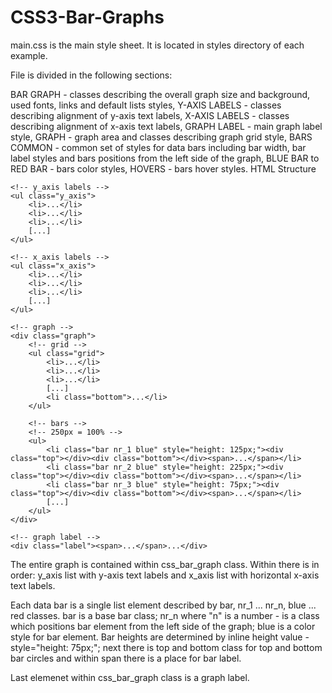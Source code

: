 # CSS3-Bar-Graphs

 main.css is the main style sheet. It is located in styles directory of each example. 
 
 File is divided in the following sections:

BAR GRAPH - classes describing the overall graph size and background, used fonts, links and default lists styles,
Y-AXIS LABELS - classes describing alignment of y-axis text labels,
X-AXIS LABELS - classes describing alignment of x-axis text labels,
GRAPH LABEL - main graph label style,
GRAPH - graph area and classes describing graph grid style,
BARS COMMON - common set of styles for data bars including bar width, bar label styles and bars positions from the left side of the graph,
BLUE BAR to RED BAR - bars color styles,
HOVERS - bars hover styles.
HTML Structure
<!-- css bar graph -->
<div class="css_bar_graph">
			
	<!-- y_axis labels -->
	<ul class="y_axis">
		<li>...</li>
		<li>...</li>
		<li>...</li>
		[...]
	</ul>
			
	<!-- x_axis labels -->
	<ul class="x_axis">
		<li>...</li>
		<li>...</li>
		<li>...</li>
		[...]
	</ul>
			
	<!-- graph -->
	<div class="graph">
		<!-- grid -->
		<ul class="grid">
			<li>...</li>
			<li>...</li>
			<li>...</li>
			[...]
			<li class="bottom">...</li>
		</ul>
				
		<!-- bars -->
		<!-- 250px = 100% -->
		<ul>
			<li class="bar nr_1 blue" style="height: 125px;"><div class="top"></div><div class="bottom"></div><span>...</span></li>
			<li class="bar nr_2 blue" style="height: 225px;"><div class="top"></div><div class="bottom"></div><span>...</span></li>
			<li class="bar nr_3 blue" style="height: 75px;"><div class="top"></div><div class="bottom"></div><span>...</span></li>
			[...]
		</ul>	
	</div>
			
	<!-- graph label -->
	<div class="label"><span>...</span>...</div>
		
</div>
The entire graph is contained within css_bar_graph class. Within there is in order: y_axis list with y-axis text labels and x_axis list with horizontal x-axis text labels.

Each data bar is a single list element described by bar, nr_1 ... nr_n, blue ... red classes. bar is a base bar class; nr_n where "n" is a number - is a class which positions bar element from the left side of the graph; blue is a color style for bar element. Bar heights are determined by inline height value - style="height: 75px;"; next there is top and bottom class for top and bottom bar circles and within span there is a place for bar label.

Last elemenet within css_bar_graph class is a graph label.
